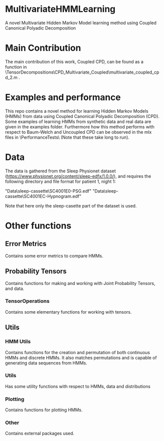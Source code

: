 # MultivariateHMMLearning
A novel Multivariate Hidden Markov Model learning method using Coupled Canonical Polyadic Decomposition


# Main Contribution
The main contribution of this work, Coupled CPD, can be found as a function in \TensorDecompositions\CPD_Multivariate_Coupled\multivariate_coupled_cpd_2.m .


# Examples and performance
This repo contains a novel method for learning Hidden Markov Models (HMMs) from data using Coupled Canonical Polyadic Decomposition (CPD). Some examples of learning HMMs from synthetic data and real data are given in the examples folder. Furthermore how this method performs with respect to Baum-Welch and Uncoupled CPD can be observed in the mlx files in \PerformanceTests\ (Note that these take long to run).

# Data
The data is gathered from the Sleep Physionet dataset (https://www.physionet.org/content/sleep-edfx/1.0.0/), and requires the following directory and file format for patient 1, night 1:

"Data\sleep-cassette\SC4001E0-PSG.edf"
"Data\sleep-cassette\SC4001EC-Hypnogram.edf"

Note that here only the sleep-casette part of the dataset is used.

# Other functions

## Error Metrics
Contains some error metrics to compare HMMs.

## Probability Tensors
Contains functions for making and working with Joint Probability Tensors, and data.

### TensorOperations
Contains some elementary functions for working with tensors.

## Utils
### HMM Utils
Contains functions for the creation and permutation of both continuous HMMs and discrete HMMs. It also matches permutations and is capable of generating data sequences from HMMs.

### Utils
Has some utility functions with respect to HMMs, data and distributions

### Plotting
Contains functions for plotting HMMs.

### Other
Contains external packages used.